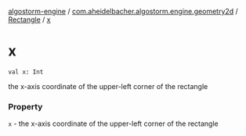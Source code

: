 [algostorm-engine](../../index.md) / [com.aheidelbacher.algostorm.engine.geometry2d](../index.md) / [Rectangle](index.md) / [x](.)

# x

`val x: Int`

the x-axis coordinate of the upper-left corner of the rectangle

### Property

`x` - the x-axis coordinate of the upper-left corner of the rectangle